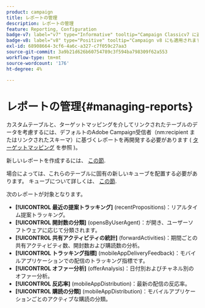 ```yaml
---
product: campaign
title: レポートの管理
description: レポートの管理
feature: Reporting, Configuration
badge-v7: label="v7" type="Informative" tooltip="Campaign Classicv7 に適用"
badge-v8: label="v8" type="Positive" tooltip="Campaign v8 にも適用されます"
exl-id: 68908664-3cf6-4a6c-a327-c7f059c27aa3
source-git-commit: 3a9b21d626b60754789c3f594ba798309f62a553
workflow-type: tm+mt
source-wordcount: '176'
ht-degree: 4%

---
```


# レポートの管理{#managing-reports}



カスタムテーブルと、ターゲットマッピングを介してリンクされたテーブルのデータを考慮するには、デフォルトのAdobe Campaign受信者（nm:recipient またはリンクされたスキーマ）に基づくレポートを再開発する必要があります ( [ターゲットマッピング](../../configuration/using/target-mapping.md) を参照 )。

新しいレポートを作成するには、 [この節](../../reporting/using/about-reports-creation-in-campaign.md).

場合によっては、これらのテーブルに固有の新しいキューブを配置する必要があります。 キューブについて詳しくは、 [この節](../../reporting/using/ac-cubes.md).

次のレポートが対象となります。

* **[!UICONTROL 最近の提案トラッキング]** (recentPropositions)：リアルタイム提案トラッキング。
* **[!UICONTROL 開封数の分類]** (opensByUserAgent)：が開き、ユーザーソフトウェアに応じて分類されます。
* **[!UICONTROL 共有アクティビティの統計]** (forwardActivities)：期間ごとの共有アクティビティ数、開封数および購読数の分析。
* **[!UICONTROL トラッキング指標]** (mobileAppDeliveryFeedback)：モバイルアプリケーションでの配信のトラッキング指標です。
* **[!UICONTROL オファー分析]** (offerAnalysis)：日付別およびチャネル別のオファー分析。
* **[!UICONTROL 反応率]** (mobileAppDistribution)：最新の配信の反応率。
* **[!UICONTROL 購読の分類]** (mobileAppDistribution)：モバイルアプリケーションごとのアクティブな購読の分類。
